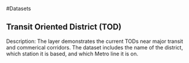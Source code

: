 #Datasets
## Transit Oriented District (TOD)
Description: The layer demonstrates the current TODs near major transit and commerical corridors. The dataset includes the name of the district, which station it is based, and which Metro line it is on.
